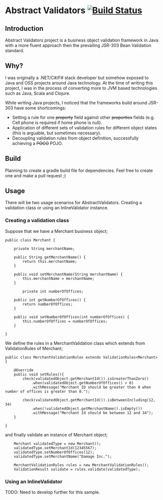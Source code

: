 # Abstract Validators   [![Build Status](https://travis-ci.org/berkesokhan/AbstractValidators.png?branch=master)](https://travis-ci.org/berkesokhan/AbstractValidators)

## Introduction
Abstract Validators project is a business object validation framework in Java with a more fluent approach then the prevailing JSR-303 Bean Validation standard. 

## Why?
I was originally a .NET/C#/F# stack developer but somehow exposed to Java and OSS projects around Java technology. At the time of writing this project, I was in the process of converting more to JVM based technologies such as Java, Scala and Clojure. 

While writing Java projects, I noticed that the frameworks build around JSR-303 have some shortcomings:

 - Setting a rule for one ~~property~~ field against other ~~properties~~ fields (e.g. Cell phone is required if home phone is null).
 - Application of different sets of validation rules for different object states (this is arguable, but sometimes necessary).
 - Decoupling validation rules from object definition, successfully achieving a ~~POCO~~ POJO.

## Build  
Planning to create a gradle build file for dependencies. Feel free to create one and make a pull request ;) 
 
## Usage  

There will be two usage scenarios for AbstractValidators. Creating a validation class or using an InlineValidator instance.

### Creating a validation class  
Suppose that we have a Merchant business object;

	public class Merchant {

    	private String merchantName;

    	public String getMerchantName() {
        	return this.merchantName;
    	}

    	public void setMerchantName(String merchantName) {
        	this.merchantName = merchantName;
    	}
    	
    	    private int numberOfOffices;

    	public int getNumberOfOffices() {
        	return numberOfOffices;
    	}

    	public void setNumberOfOffices(int numberOfOffices) {
        	this.numberOfOffices = numberOfOffices;
    	}

	}

We define the rules in a MerchantValidation class which extends from ValidationRules of Merchant;

	public class MerchantValidationRules extends ValidationRules<Merchant> {

    	@Override
    	public void setRules(){
        	check(validatedObject.getMerchantId()).isGreaterThanZero()
                .when(validatedObject.getNumberOfOffices() > 0)
                .withMessage("Merchant ID should be greater than 0 when number of offices is greater than 0.");

        	check(validatedObject.getMerchantId()).isBetweenIncluding(12, 34)
                .when(!validatedObject.getMerchantName().isEmpty())
                .withMessage("Merchant Id should be between 12 and 34");
    	}

	}

and finally validate an instance of Merchant object;

		
        Merchant validatedType = new Merchant();
        validatedType.setMerchantId(12345567);
        validatedType.setNumberOfOffices(12);
        validatedType.setMerchantName("Damage Inc.");

		MerchantValidationRules rules = new MerchantValidationRules();
        ValidationResult validate = rules.validate(validatedType);


### Using an InlineValidator
  
TODO: Need to develop further for this sample.
